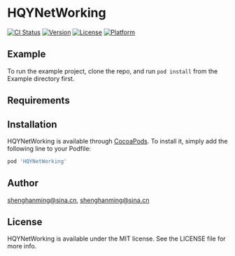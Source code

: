 # HQYNetWorking

[![CI Status](https://img.shields.io/travis/shenghanming@sina.cn/HQYNetWorking.svg?style=flat)](https://travis-ci.org/shenghanming@sina.cn/HQYNetWorking)
[![Version](https://img.shields.io/cocoapods/v/HQYNetWorking.svg?style=flat)](https://cocoapods.org/pods/HQYNetWorking)
[![License](https://img.shields.io/cocoapods/l/HQYNetWorking.svg?style=flat)](https://cocoapods.org/pods/HQYNetWorking)
[![Platform](https://img.shields.io/cocoapods/p/HQYNetWorking.svg?style=flat)](https://cocoapods.org/pods/HQYNetWorking)

## Example

To run the example project, clone the repo, and run `pod install` from the Example directory first.

## Requirements

## Installation

HQYNetWorking is available through [CocoaPods](https://cocoapods.org). To install
it, simply add the following line to your Podfile:

```ruby
pod 'HQYNetWorking'
```

## Author

shenghanming@sina.cn, shenghanming@sina.cn

## License

HQYNetWorking is available under the MIT license. See the LICENSE file for more info.
